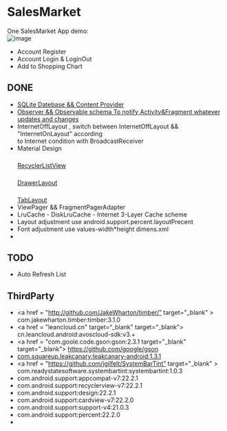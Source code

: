 # SalesMarket
One SalesMarket App demo:  
 ![image](http://ac-rzryaqf5.clouddn.com/f8ffc5dae42c4956.png)
 
* Account Register
* Account Login & LoginOut
* Add to Shopping Chart

## DONE

* <a href = "https://github.com/mooreliu/SalesMarket/tree/master/app/src/main/java/com/mooreliu/db"
target = "_blank" >
SQLite Datebase && Content Provider  </a>
* <a href = "https://github.com/mooreliu/SalesMarket/tree/master/app/src/main/java/com/mooreliu/sync"
target = "_blank" >
Observer && Observable schema To notify Activity&Fragment whatever updates and changes </a>
* InternetOffLayout , switch between InternetOffLayout && "InternetOnLayout" according  
to Internet condition with BroadcastReceiver
* Material Design 
  ### <a href = "https://github.com/mooreliu/SalesMarket/blob/master/app/src/main/java/com/mooreliu/adapter/CustomRecyclerListAdapter.java"  target = "_blank" >
  RecyclerListView   </a>
  ### <a href = ""  target="_blank">
  DrawerLayout  </a>
  ### <a href = "https://github.com/mooreliu/SalesMarket/blob/master/app/src/main/java/com/mooreliu/adapter/TabFragmentAdapter.java" target = "_blank">
  TabLayout  </a>
* ViewPager && FragmentPagerAdapter
* LruCache - DiskLruCache - Internet  3-Layer Cache scheme
* Layout adjustment use android.support.percent.layoutPrecent
* Font adjustment use values-width*height dimens.xml 
* 

## TODO

* Auto Refresh List

## ThirdParty

* <a href = "http://github.com/JakeWharton/timber/” target="_blank" >
com.jakewharton.timber:timber:3.1.0   </a>
* <a href = "leancloud.cn" target=“_blank" target="_blank">
cn.leancloud.android:avoscloud-sdk:v3.+  </a>
* <a href = "com.goole.code.gson:gson:2.3.1 target="_blank" target="_blank">
https://github.com/google/gson </a>
* <a href = "https://github.com/square/leakcanary"  target="_blank"> 
	com.squareup.leakcanary:leakcanary-android:1.3.1  </a>
* <a href = "https://github.com/jgilfelt/SystemBarTint” target="_blank" >
com.readystatesoftware.systembartint:systembartint:1.0.3   </a>
* com.android.support:appcompat-v7:22.2.1
* com.android.support:recyclerview-v7:22.2.1
* com.android.support:design:22.2.1
* com.android.support:cardview-v7:22.2.0
* com.android.support:support-v4:21.0.3
* com.android.support:percent:22.2.0
* 